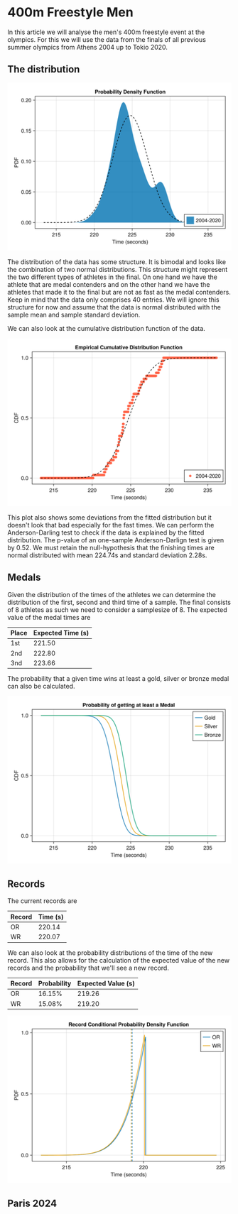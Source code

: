 # 400m Freestyle Men

In this article we will analyse the men's 400m freestyle event at the olympics. For this we will use the data from the finals of all previous summer olympics from Athens 2004 up to Tokio 2020. 

## The distribution

<p><img alt="freestyle-400m-men-pdf" src="../images/freestyle/freestyle-400m-men-distributionpdf.svg" style="float:center; width:600px" /></p>

The distribution of the data has some structure. It is bimodal and looks like the combination of two normal distributions. This structure might represent the two different types of athletes in the final. On one hand we have the athlete that are medal contenders and on the other hand we have the athletes that made it to the final but are not as fast as the medal contenders. Keep in mind that the data only comprises 40 entries. We will ignore this structure for now and assume that the data is normal distributed with the sample mean and sample standard deviation.

We can also look at the cumulative distribution function of the data.
<p><img alt="freestyle-400m-men-cdf" src="../images/freestyle/freestyle-400m-men-distributioncdf.svg" style="float:center; width:600px" /></p>
This plot also shows some deviations from the fitted distribution but it doesn't look that bad especially for the fast times. We can perform the Anderson-Darling test to check if the data is explained by the fitted distribution. The p-value of an one-sample Anderson-Darlign test is given by 0.52. We must retain the null-hypothesis that the finishing times are normal distributed with mean 224.74s and standard deviation 2.28s.

## Medals
Given the distribution of the times of the athletes we can determine the distribution of the first, second and third time of a sample. The final consists of 8 athletes as such we need to consider a samplesize of 8. The expected value of the medal times are

| Place | Expected Time (s) |
| ----- | ------------- |
| 1st | 221.50 |
| 2nd | 222.80 |
| 3nd | 223.66 |

The probability that a given time wins at least a gold, silver or bronze medal can also be calculated.
<p><img alt="freestyle-400m-men-medal" src="../images/freestyle/freestyle-400m-men-medal.svg" style="float:center; width:600px" /></p>

## Records
The current records are

| Record | Time (s) |
|----|-------|
| OR | 220.14|
| WR | 220.07|

We can also look at the probability distributions of the time of the new record. This also allows for the calculation of the expected value of the new records and the probability that we'll see a new record.

| Record | Probability | Expected Value (s)|
| -- | ------ | --- |
| OR | 16.15% | 219.26 |
| WR | 15.08% | 219.20 |

<p><img alt="freestyle-400m-men-record" src="../images/freestyle/freestyle-400m-men-records.svg" style="float:center; width:600px" /></p>


## Paris 2024

